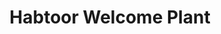 ---
id: 11
imageSrc: '/projects/habtoortentpic.png'
category: 'Stand alone structures'
title: 'Habtoor Welcome Plant'
location: "Lebanon"
client: "Al Habtoor"
description: "Streched fabric tent "
---
